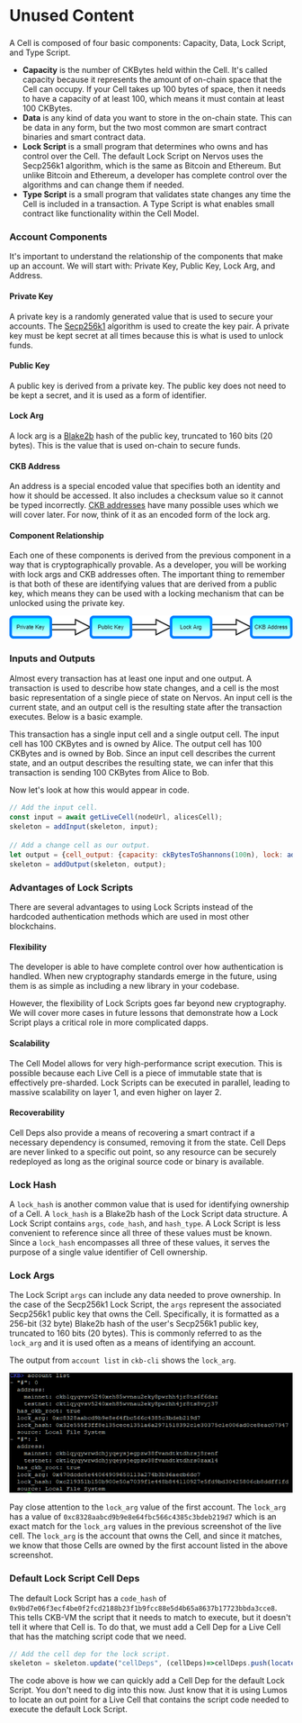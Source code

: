 # Unused Content

### 

A Cell is composed of four basic components: Capacity, Data, Lock Script, and Type Script.

* **Capacity** is the number of CKBytes held within the Cell. It's called capacity because it represents the amount of on-chain space that the Cell can occupy. If your Cell takes up 100 bytes of space, then it needs to have a capacity of at least 100, which means it must contain at least 100 CKBytes.
* **Data** is any kind of data you want to store in the on-chain state. This can be data in any form, but the two most common are smart contract binaries and smart contract data.
* **Lock Script** is a small program that determines who owns and has control over the Cell. The default Lock Script on Nervos uses the Secp256k1 algorithm, which is the same as Bitcoin and Ethereum. But unlike Bitcoin and Ethereum, a developer has complete control over the algorithms and can change them if needed.
* **Type Script** is a small program that validates state changes any time the Cell is included in a transaction. A Type Script is what enables small contract like functionality within the Cell Model.

### 

### 

### Account Components

It's important to understand the relationship of the components that make up an account. We will start with: Private Key, Public Key, Lock Arg, and Address.

#### Private Key

A private key is a randomly generated value that is used to secure your accounts. The [Secp256k1](https://en.wikipedia.org/wiki/Elliptic_Curve_Digital_Signature_Algorithm) algorithm is used to create the key pair. A private key must be kept secret at all times because this is what is used to unlock funds.

#### Public Key

A public key is derived from a private key. The public key does not need to be kept a secret, and it is used as a form of identifier.

#### Lock Arg

A lock arg is a [Blake2b](https://en.wikipedia.org/wiki/BLAKE_%28hash_function%29#BLAKE2) hash of the public key, truncated to 160 bits \(20 bytes\). This is the value that is used on-chain to secure funds.

#### CKB Address

An address is a special encoded value that specifies both an identity and how it should be accessed. It also includes a checksum value so it cannot be typed incorrectly. [CKB addresses](https://github.com/nervosnetwork/rfcs/blob/master/rfcs/0021-ckb-address-format/0021-ckb-address-format.md) have many possible uses which we will cover later. For now, think of it as an encoded form of the lock arg.

#### Component Relationship

Each one of these components is derived from the previous component in a way that is cryptographically provable. As a developer, you will be working with lock args and CKB addresses often. The important thing to remember is that both of these are identifying values that are derived from a public key, which means they can be used with a locking mechanism that can be unlocked using the private key. 

![](.gitbook/assets/account-components-1.png)

### 

### 

### Inputs and Outputs

Almost every transaction has at least one input and one output. A transaction is used to describe how state changes, and a cell is the most basic representation of a single piece of state on Nervos. An input cell is the current state, and an output cell is the resulting state after the transaction executes. Below is a basic example.

This transaction has a single input cell and a single output cell. The input cell has 100 CKBytes and is owned by Alice. The output cell has 100 CKBytes and is owned by Bob. Since an input cell describes the current state, and an output describes the resulting state, we can infer that this transaction is sending 100 CKBytes from Alice to Bob.

Now let's look at how this would appear in code.

```javascript
// Add the input cell.
const input = await getLiveCell(nodeUrl, alicesCell);
skeleton = addInput(skeleton, input);

// Add a change cell as our output.
let output = {cell_output: {capacity: ckBytesToShannons(100n), lock: addressToScript(bobsAddress), type: null}, data: "0x"};
skeleton = addOutput(skeleton, output);
```







### Advantages of Lock Scripts

There are several advantages to using Lock Scripts instead of the hardcoded authentication methods which are used in most other blockchains.

#### Flexibility

The developer is able to have complete control over how authentication is handled. When new cryptography standards emerge in the future, using them is as simple as including a new library in your codebase.

However, the flexibility of Lock Scripts goes far beyond new cryptography. We will cover more cases in future lessons that demonstrate how a Lock Script plays a critical role in more complicated dapps.

#### Scalability

The Cell Model allows for very high-performance script execution. This is possible because each Live Cell is a piece of immutable state that is effectively pre-sharded. Lock Scripts can be executed in parallel, leading to massive scalability on layer 1, and even higher on layer 2.

#### Recoverability

Cell Deps also provide a means of recovering a smart contract if a necessary dependency is consumed, removing it from the state. Cell Deps are never linked to a specific out point, so any resource can be securely redeployed as long as the original source code or binary is available.









### Lock Hash

A `lock_hash` is another common value that is used for identifying ownership of a Cell. A `lock_hash` is a Blake2b hash of the Lock Script data structure. A Lock Script contains `args`, `code_hash`, and `hash_type`. A Lock Script is less convenient to reference since all three of these values must be known. Since a `lock_hash` encompasses all three of these values, it serves the purpose of a single value identifier of Cell ownership.











### Lock Args

The Lock Script `args` can include any data needed to prove ownership. In the case of the Secp256k1 Lock Script, the `args` represent the associated Secp256k1 public key that owns the Cell. Specifically, it is formatted as a 256-bit \(32 byte\) Blake2b hash of the user's Secp256k1 public key, truncated to 160 bits \(20 bytes\). This is commonly referred to as the `lock_arg` and it is used often as a means of identifying an account.

The output from `account list` in `ckb-cli` shows the `lock_arg`.

![](.gitbook/assets/account-list.png)

Pay close attention to the `lock_arg` value of the first account. The `lock_arg` has a value of `0xc8328aabcd9b9e8e64fbc566c4385c3bdeb219d7` which is an exact match for the `lock_arg` values in the previous screenshot of the live cell. The `lock_arg` is the account that owns the Cell, and since it matches, we know that those Cells are owned by the first account listed in the above screenshot.







### Default Lock Script Cell Deps

The default Lock Script has a `code_hash` of `0x9bd7e06f3ecf4be0f2fcd2188b23f1b9fcc88e5d4b65a8637b17723bbda3cce8`. This tells CKB-VM the script that it needs to match to execute, but it doesn't tell it where that Cell is. To do that, we must add a Cell Dep for a Live Cell that has the matching script code that we need.

```javascript
// Add the cell dep for the lock script.
skeleton = skeleton.update("cellDeps", (cellDeps)=>cellDeps.push(locateCellDep({code_hash: "0x9bd7e06f3ecf4be0f2fcd2188b23f1b9fcc88e5d4b65a8637b17723bbda3cce8", hash_type: "type"})));
```

The code above is how we can quickly add a Cell Dep for the default Lock Script. You don't need to dig into this now. Just know that it is using Lumos to locate an out point for a Live Cell that contains the script code needed to execute the default Lock Script.

